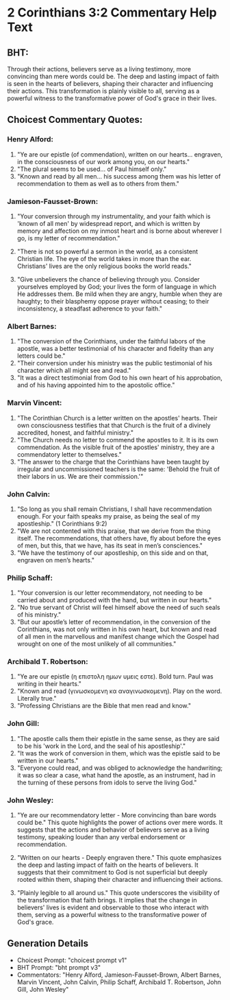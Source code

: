 # 2 Corinthians 3:2 Commentary Help Text

## BHT:
Through their actions, believers serve as a living testimony, more convincing than mere words could be. The deep and lasting impact of faith is seen in the hearts of believers, shaping their character and influencing their actions. This transformation is plainly visible to all, serving as a powerful witness to the transformative power of God's grace in their lives.

## Choicest Commentary Quotes:
### Henry Alford:
1. "Ye are our epistle (of commendation), written on our hearts... engraven, in the consciousness of our work among you, on our hearts." 
2. "The plural seems to be used... of Paul himself only." 
3. "Known and read by all men... his success among them was his letter of recommendation to them as well as to others from them."

### Jamieson-Fausset-Brown:
1. "Your conversion through my instrumentality, and your faith which is 'known of all men' by widespread report, and which is written by memory and affection on my inmost heart and is borne about wherever I go, is my letter of recommendation." 

2. "There is not so powerful a sermon in the world, as a consistent Christian life. The eye of the world takes in more than the ear. Christians' lives are the only religious books the world reads." 

3. "Give unbelievers the chance of believing through you. Consider yourselves employed by God; your lives the form of language in which He addresses them. Be mild when they are angry, humble when they are haughty; to their blasphemy oppose prayer without ceasing; to their inconsistency, a steadfast adherence to your faith."

### Albert Barnes:
1. "The conversion of the Corinthians, under the faithful labors of the apostle, was a better testimonial of his character and fidelity than any letters could be."
2. "Their conversion under his ministry was the public testimonial of his character which all might see and read."
3. "It was a direct testimonial from God to his own heart of his approbation, and of his having appointed him to the apostolic office."

### Marvin Vincent:
1. "The Corinthian Church is a letter written on the apostles' hearts. Their own consciousness testifies that that Church is the fruit of a divinely accredited, honest, and faithful ministry."
2. "The Church needs no letter to commend the apostles to it. It is its own commendation. As the visible fruit of the apostles' ministry, they are a commendatory letter to themselves."
3. "The answer to the charge that the Corinthians have been taught by irregular and uncommissioned teachers is the same: 'Behold the fruit of their labors in us. We are their commission.'"

### John Calvin:
1. "So long as you shall remain Christians, I shall have recommendation enough. For your faith speaks my praise, as being the seal of my apostleship." (1 Corinthians 9:2)
2. "We are not contented with this praise, that we derive from the thing itself. The recommendations, that others have, fly about before the eyes of men, but this, that we have, has its seat in men’s consciences."
3. "We have the testimony of our apostleship, on this side and on that, engraven on men’s hearts."


### Philip Schaff:
1. "Your conversion is our letter recommendatory, not needing to be carried about and produced with the hand, but written in our hearts." 
2. "No true servant of Christ will feel himself above the need of such seals of his ministry." 
3. "But our apostle’s letter of recommendation, in the conversion of the Corinthians, was not only written in his own heart, but known and read of all men in the marvellous and manifest change which the Gospel had wrought on one of the most unlikely of all communities."

### Archibald T. Robertson:
1. "Ye are our epistle (η επιστολη ημων υμεις εστε). Bold turn. Paul was writing in their hearts." 
2. "Known and read (γινωσκομενη κα αναγινωσκομενη). Play on the word. Literally true." 
3. "Professing Christians are the Bible that men read and know."

### John Gill:
1. "The apostle calls them their epistle in the same sense, as they are said to be his 'work in the Lord, and the seal of his apostleship'." 
2. "It was the work of conversion in them, which was the epistle said to be written in our hearts." 
3. "Everyone could read, and was obliged to acknowledge the handwriting; it was so clear a case, what hand the apostle, as an instrument, had in the turning of these persons from idols to serve the living God."

### John Wesley:
1. "Ye are our recommendatory letter - More convincing than bare words could be." This quote highlights the power of actions over mere words. It suggests that the actions and behavior of believers serve as a living testimony, speaking louder than any verbal endorsement or recommendation.

2. "Written on our hearts - Deeply engraven there." This quote emphasizes the deep and lasting impact of faith on the hearts of believers. It suggests that their commitment to God is not superficial but deeply rooted within them, shaping their character and influencing their actions.

3. "Plainly legible to all around us." This quote underscores the visibility of the transformation that faith brings. It implies that the change in believers' lives is evident and observable to those who interact with them, serving as a powerful witness to the transformative power of God's grace.


## Generation Details
- Choicest Prompt: "choicest prompt v1"
- BHT Prompt: "bht prompt v3"
- Commentators: "Henry Alford, Jamieson-Fausset-Brown, Albert Barnes, Marvin Vincent, John Calvin, Philip Schaff, Archibald T. Robertson, John Gill, John Wesley"
